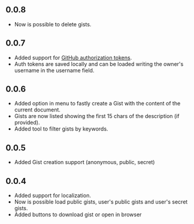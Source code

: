 ## 0.0.8
* Now is possible to delete gists.

## 0.0.7
* Added support for [GitHub authorization tokens](https://github.com/settings/applications).
* Auth tokens are saved locally and can be loaded writing the owner's username in the username field.

## 0.0.6
* Added option in menu to fastly create a Gist with the content of the current document.
* Gists are now listed showing the first 15 chars of the description (if provided).
* Added tool to filter gists by keywords.

## 0.0.5
* Added Gist creation support (anonymous, public, secret)

## 0.0.4
* Added support for localization.
* Now is possible load public gists, user's public gists and user's secret gists.
* Added buttons to download gist or open in browser
